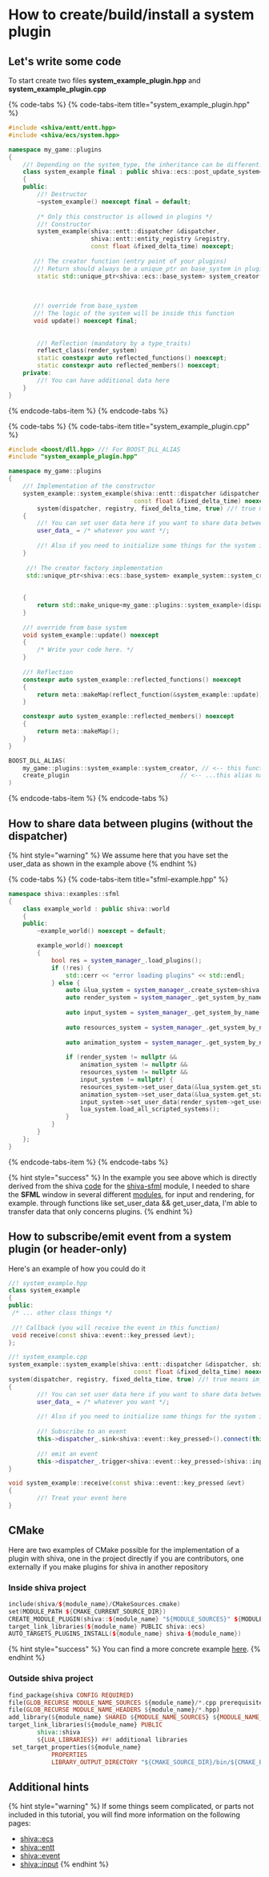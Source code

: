# How to create/build/install a system plugin

## Let's write some code

To start create two files **system\_example\_plugin.hpp** and **system\_example\_plugin.cpp**

{% code-tabs %}
{% code-tabs-item title="system\_example\_plugin.hpp" %}
```cpp
#include <shiva/entt/entt.hpp>
#include <shiva/ecs/system.hpp>

namespace my_game::plugins
{
    //! Depending on the system_type, the inheritance can be different.
    class system_example final : public shiva::ecs::post_update_system<system_example>
    {
    public:
        //! Destructor
        ~system_example() noexcept final = default;
        
        /* Only this constructor is allowed in plugins */
        //! Constructor
        system_example(shiva::entt::dispatcher &dispatcher,
                       shiva::entt::entity_registry &registry,
                       const float &fixed_delta_time) noexcept;
        
       //! The creator function (entry point of your plugins)
       //! Return should always be a unique_ptr on base_system in plugins
        static std::unique_ptr<shiva::ecs::base_system> system_creator(entt::dispatcher &dispatcher,
                                                                       entt::entity_registry &registry,
                                                                       const float &fixed_delta_time) noexcept;
    
       //! override from base_system
       //! The logic of the system will be inside this function
       void update() noexcept final;
       
                                    
        //! Reflection (mandatory by a type_traits)
        reflect_class(render_system)
        static constexpr auto reflected_functions() noexcept;
        static constexpr auto reflected_members() noexcept;                                                                 
    private:
        //! You can have additional data here
    }
}
```
{% endcode-tabs-item %}
{% endcode-tabs %}

{% code-tabs %}
{% code-tabs-item title="system\_example\_plugin.cpp" %}
```cpp
#include <boost/dll.hpp> //! For BOOST_DLL_ALIAS
#include "system_example_plugin.hpp"

namespace my_game::plugins
{
    //! Implementation of the constructor
    system_example::system_example(shiva::entt::dispatcher &dispatcher, shiva::entt::entity_registry &registry,
                                   const float &fixed_delta_time) noexcept :
        system(dispatcher, registry, fixed_delta_time, true) //! true means im_a_plugin
    {
        //! You can set user data here if you want to share data betweens plugins
        user_data_ = /* whatever you want */;
        
        //! Also if you need to initialize some things for the system is here.
    }
    
     //! The creator factory implementation
     std::unique_ptr<shiva::ecs::base_system> example_system::system_creator(shiva::entt::dispatcher &dispatcher,
                                                                           shiva::entt::entity_registry &registry,
                                                                           const float &fixed_delta_time) noexcept
    {
        return std::make_unique<my_game::plugins::system_example>(dispatcher, registry, fixed_delta_time);
    }
    
    //! override from base system
    void system_example::update() noexcept
    {
        /* Write your code here. */
    }
    
    //! Reflection
    constexpr auto system_example::reflected_functions() noexcept
    {
        return meta::makeMap(reflect_function(&system_example::update));
    }

    constexpr auto system_example::reflected_members() noexcept
    {
        return meta::makeMap();
    }
}

BOOST_DLL_ALIAS(
    my_game::plugins::system_example::system_creator, // <-- this function is exported with... (from boost)
    create_plugin                               // <-- ...this alias name (from boost)
)
```
{% endcode-tabs-item %}
{% endcode-tabs %}

## How to share data between plugins \(without the dispatcher\)

{% hint style="warning" %}
We assume here that you have set the user\_data as shown in the example above
{% endhint %}

{% code-tabs %}
{% code-tabs-item title="sfml-example.hpp" %}
```cpp
namespace shiva::examples::sfml
{
    class example_world : public shiva::world
    {
    public:
        ~example_world() noexcept = default;

        example_world() noexcept
        {
            bool res = system_manager_.load_plugins();
            if (!res) {
                std::cerr << "error loading plugins" << std::endl;
            } else {
                auto &lua_system = system_manager_.create_system<shiva::scripting::lua_system>();
                auto render_system = system_manager_.get_system_by_name("render_system",
                                                                        shiva::ecs::system_type::post_update);
                auto input_system = system_manager_.get_system_by_name("input_system",
                                                                       shiva::ecs::system_type::pre_update);
                auto resources_system = system_manager_.get_system_by_name("resources_system",
                                                                           shiva::ecs::system_type::pre_update);
                auto animation_system = system_manager_.get_system_by_name("animation_system",
                                                                           shiva::ecs::system_type::logic_update);
                if (render_system != nullptr &&
                    animation_system != nullptr &&
                    resources_system != nullptr &&
                    input_system != nullptr) {
                    resources_system->set_user_data(&lua_system.get_state());
                    animation_system->set_user_data(&lua_system.get_state());
                    input_system->set_user_data(render_system->get_user_data());
                    lua_system.load_all_scripted_systems();
                }
            }
        }
    };
}


```
{% endcode-tabs-item %}
{% endcode-tabs %}

{% hint style="success" %}
In the example you see above which is directly derived from the shiva [code](https://github.com/Milerius/shiva/blob/master/tools/game_templates/sfml/project_name/world/project_name_world.hpp) for the [shiva-sfml](../modules/shiva-sfml/) module, I needed to share the **SFML** window in several different [modules](../modules/), for input and rendering, for example. through functions like set\_user\_data && get\_user\_data, I'm able to transfer data that only concerns plugins.
{% endhint %}

## How to subscribe/emit event from a system plugin \(or header-only\)

Here's an example of how you could do it

```cpp
//! system_example.hpp
class system_example
{
public:
 /* ... other class things */
 
 //! Callback (you will receive the event in this function)
 void receive(const shiva::event::key_pressed &evt);
};

//! system_example.cpp        
system_example::system_example(shiva::entt::dispatcher &dispatcher, shiva::entt::entity_registry &registry,
                                   const float &fixed_delta_time) noexcept :
system(dispatcher, registry, fixed_delta_time, true) //! true means im_a_plugin
{
        //! You can set user data here if you want to share data betweens plugins
        user_data_ = /* whatever you want */;
        
        //! Also if you need to initialize some things for the system is here.
        
        //! Subscribe to an event
        this->dispatcher_.sink<shiva::event::key_pressed>().connect(this);
        
        //! emit an event
        this->dispatcher_.trigger<shiva::event::key_pressed>(shiva::input::keyboard::TKey::A);
}

void system_example::receive(const shiva::event::key_pressed &evt)
{
        //! Treat your event here
}
```

## CMake

Here are two examples of CMake possible for the implementation of a plugin with shiva, one in the project directly if you are contributors, one externally if you make plugins for shiva in another repository

### Inside shiva project

```cpp
include(shiva/${module_name}/CMakeSources.cmake)
set(MODULE_PATH ${CMAKE_CURRENT_SOURCE_DIR})
CREATE_MODULE_PLUGIN(shiva::${module_name} "${MODULE_SOURCES}" ${MODULE_PATH} "systems" "${module_name}/shiva")
target_link_libraries(${module_name} PUBLIC shiva::ecs)
AUTO_TARGETS_PLUGINS_INSTALL(${module_name} shiva-${module_name})
```

{% hint style="success" %}
You can find a more concrete example [here](https://github.com/Milerius/shiva/blob/master/modules/sfml/CMakeLists.txt).
{% endhint %}

### Outside shiva project

```haskell
find_package(shiva CONFIG REQUIRED)
file(GLOB_RECURSE MODULE_NAME_SOURCES ${module_name}/*.cpp prerequisites/*.cpp)
file(GLOB_RECURSE MODULE_NAME_HEADERS ${module_name}/*.hpp)
add_library(${module_name} SHARED ${MODULE_NAME_SOURCES} ${MODULE_NAME_HEADERS})
target_link_libraries(${module_name} PUBLIC
        shiva::shiva
        ${LUA_LIBRARIES}) ##! additional libraries
 set_target_properties(${module_name}
            PROPERTIES
            LIBRARY_OUTPUT_DIRECTORY "${CMAKE_SOURCE_DIR}/bin/${CMAKE_BUILD_TYPE}/systems")

```

## Additional hints

{% hint style="warning" %}
If some things seem complicated, or parts not included in this tutorial, you will find more information on the following pages:

* [shiva::ecs](../modules/shiva-ecs.md)
* [shiva::entt](../modules/shiva-entt.md)
* [shiva::event](../modules/shiva-event.md)
* [shiva::input](../modules/shiva-input.md)
{% endhint %}


